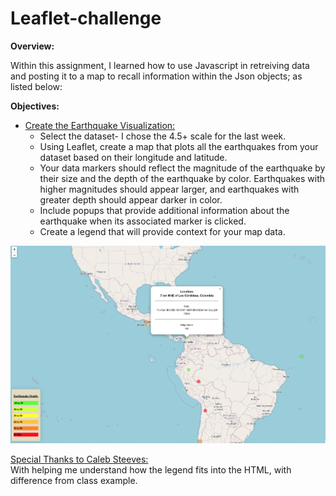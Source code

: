 # Leaflet-challenge

**Overview:**

Within this assignment, I learned how to use Javascript in retreiving data and posting it to a map to recall information within the Json objects; as listed below:

**Objectives:**
* <ins>Create the Earthquake Visualization:</ins> <br>
  * Select the dataset- I chose the 4.5+ scale for the last week.
  * Using Leaflet, create a map that plots all the earthquakes from your dataset based on their longitude and latitude.
  * Your data markers should reflect the magnitude of the earthquake by their size and the depth of the earthquake by color. Earthquakes with higher magnitudes should appear larger, and earthquakes with greater depth should appear darker in color.
  * Include popups that provide additional information about the earthquake when its associated marker is clicked.
  * Create a legend that will provide context for your map data.
 
 
 ![Mapimage](https://github.com/djthapa22/leaflet-challenge/blob/main/Starter_Code/Resources/Screenshot%202023-04-11%20at%208.45.48%20PM.png)
 
<ins> Special Thanks to Caleb Steeves: </ins> <br>
With helping me understand how the legend fits into the HTML, with difference from class example.




